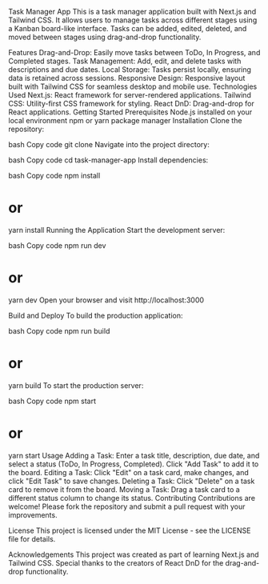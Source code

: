 Task Manager App
This is a task manager application built with Next.js and Tailwind CSS. It allows users to manage tasks across different stages using a Kanban board-like interface. Tasks can be added, edited, deleted, and moved between stages using drag-and-drop functionality.


Features
Drag-and-Drop: Easily move tasks between ToDo, In Progress, and Completed stages.
Task Management: Add, edit, and delete tasks with descriptions and due dates.
Local Storage: Tasks persist locally, ensuring data is retained across sessions.
Responsive Design: Responsive layout built with Tailwind CSS for seamless desktop and mobile use.
Technologies Used
Next.js: React framework for server-rendered applications.
Tailwind CSS: Utility-first CSS framework for styling.
React DnD: Drag-and-drop for React applications.
Getting Started
Prerequisites
Node.js installed on your local environment
npm or yarn package manager
Installation
Clone the repository:

bash
Copy code
git clone <repository-url>
Navigate into the project directory:

bash
Copy code
cd task-manager-app
Install dependencies:

bash
Copy code
npm install
# or
yarn install
Running the Application
Start the development server:

bash
Copy code
npm run dev
# or
yarn dev
Open your browser and visit http://localhost:3000

Build and Deploy
To build the production application:

bash
Copy code
npm run build
# or
yarn build
To start the production server:

bash
Copy code
npm start
# or
yarn start
Usage
Adding a Task: Enter a task title, description, due date, and select a status (ToDo, In Progress, Completed). Click "Add Task" to add it to the board.
Editing a Task: Click "Edit" on a task card, make changes, and click "Edit Task" to save changes.
Deleting a Task: Click "Delete" on a task card to remove it from the board.
Moving a Task: Drag a task card to a different status column to change its status.
Contributing
Contributions are welcome! Please fork the repository and submit a pull request with your improvements.

License
This project is licensed under the MIT License - see the LICENSE file for details.

Acknowledgements
This project was created as part of learning Next.js and Tailwind CSS.
Special thanks to the creators of React DnD for the drag-and-drop functionality.
